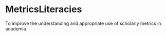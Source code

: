 # MetricsLiteracies
To improve the understanding and appropriate use of scholarly metrics in academia
